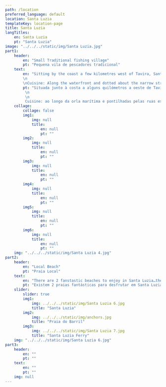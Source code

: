 ```yaml
---
path: /location
preferred_language: default
location: Santa Luzia
templateKey: location-page
title: Santa Luzia
langTitles:
    en: Santa Luzia
    pt: "Santa Luzia"
image: "../../../static/img/Santa Luzia.jpg"
part1: 
    header: 
        en: "Small Traditional fishing village"
        pt: "Pequena vila de pescadores tradicional"
    text: 
        en: "Sitting by the coast a few kilometres west of Tavira, Santa Luzia is a traditional Algarvian fishing village with a mix of cobbled back streets and an unfussy waterfront of low-rise buildings looking out across the still lagoon. Despite the age of tourism, the village has grown yet retained much of its charm and deservedly earns its title the “Octopus Capital of the Eastern Algarve” with many of the restaurants offering the local Octopus catch of the day, amongst other gorgeous fish dishes. Joined with 2 fabulous beaches and a varied selection of cafes, bars and restaurants, Santa Luzia charms Portuguese and foreign visitors alike.
        \n
        \nCuisine: Along the waterfront and dotted about the narrow streets, various restaurants and local eateries provide for all tastes and pockets, with some locally renowned establishments always busy – so be sure to book ahead!"
        pt: "Situada junto à costa a alguns quilómetros a oeste de Tavira, Santa Luzia é uma vila piscatória tradicional algarvia com uma mistura de ruas secundárias empedradas e uma zona costeira de edifícios baixos com vista para a lagoa tranquila. Apesar da idade do turismo, a vila cresceu, mas manteve muito do seu encanto e merecidamente ganhou o título de “Capital do Polvo do Sotavento Algarvio” com muitos dos restaurantes a oferecerem o Polvo da pesca local do dia, entre outros belos pratos de peixe. Juntamente com 2 praias fabulosas e uma variada selecção de cafés, bares e restaurantes, Santa Luzia encanta visitantes portugueses e estrangeiros.
         \n
         \n
         Cuisine: ao longo da orla marítima e pontilhadas pelas ruas estreitas, vários restaurantes e lanchonetes locais atendem a todos os gostos e bolsos, com alguns estabelecimentos de renome local sempre ocupados - por isso, certifique-se de reservar com antecedência!"
    collage:
        collage: false
        img1: 
            img: null
            title: 
                en: null
                pt: ""
        img2: 
            img: null
            title: 
                en: null
                pt: ""
        img3: 
            img: null
            title: 
                en: null
                pt: ""
        img4: 
            img: null
            title: 
                en: null
                pt: ""
        img5: 
            img: null
            title: 
                en: null
                pt: ""
        img6: 
            img: null
            title: 
                en: null
                pt: ""
    img: "../../../static/img/Santa Luzia 4.jpg"
part2:
    header: 
        en: "Local Beach"
        pt: "Praia Local"
    text: 
        en: "There are 2 fanstastic beaches to enjoy in Santa Luzia…the first, Terra Estreita, is reached via a short ferry crossing, the second is the beach of Barill reached by a small train which delights children and adults alike. For each, the prize is the welcome of dune backed golden sands lapped by the crystal blue waters of the Atlantic Ocean; both a paradise just waiting to be explored and enjoyed."
        pt: "Existem 2 praias fantásticas para desfrutar em Santa Luzia… a primeira, Terra Estreita, chega-se através de uma curta travessia de ferry, a segunda é a praia de Barill onde se chega por um pequeno comboio que faz as delicias de crianças e adultos. Para cada um, o prêmio é a recepção de areias douradas com dunas e banhadas pelas águas azuis cristalinas do Oceano Atlântico; ambos um paraíso à espera de ser explorado e desfrutado."
    slider:
        slider: true
        img1: 
            img: ../../../static/img/Santa Luzia 6.jpg
            title: "Santa Luzia"
        img2: 
            img: ../../../static/img/anchors.jpg
            title: "Praia do Barril"
        img3: 
            img: ../../../static/img/Santa Luzia 7.jpg
            title: "Santa Luzia Ferry"
    img: "../../../static/img/Santa Luzia 6.jpg"
part3:
    header: 
        en: ""
        pt: ""
    text: 
        en: ""
        pt: ""
    img: null
---
```

